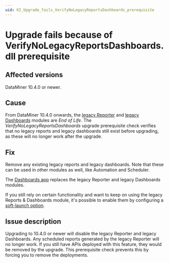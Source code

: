 ```yaml
---
uid: KI_Upgrade_fails_VerifyNoLegacyReportsDashboards_prerequisite
---
```


# Upgrade fails because of VerifyNoLegacyReportsDashboards.dll prerequisite

## Affected versions

DataMiner 10.4.0 or newer.

## Cause

From DataMiner 10.4.0 onwards, the [legacy Reporter](xref:reporter) and [legacy Dashboards](xref:dashboards) modules are *End of Life*. The *VerifyNoLegacyReportsDashboards* upgrade prerequisite check verifies that no legacy reports and legacy dashboards still exist before upgrading, as these will no longer work after the upgrade.

## Fix

Remove any existing legacy reports and legacy dashboards. Note that these can be used in other modules as well, like Automation and Scheduler.

The [Dashboards app](xref:newR_D) replaces the legacy Reporter and legacy Dashboards modules.

If you still rely on certain functionality and want to keep on using the legacy Reports &amp; Dashboards module, it's possible to enable them by configuring a [soft-launch option](xref:Overview_of_Soft_Launch_Options#legacyreportsanddashboards).

## Issue description

Upgrading to 10.4.0 or newer will disable the legacy Reporter and legacy Dashboards. Any scheduled reports generated by the legacy Reporter will no longer work. If you still have APIs deployed with this feature, they would be removed by the upgrade. This prerequisite check prevents this by forcing you to remove the deployments.
